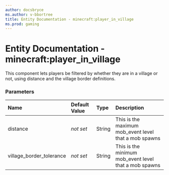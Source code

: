 ```yaml
---
author: docsbryce
ms.author: v-bbortree
title: Entity Documentation - minecraft:player_in_village
ms.prod: gaming
---
```


# Entity Documentation - minecraft:player_in_village

This component lets players be filtered by whether they are in a village or not, using distance and the village border definitions.

### Parameters

|Name |Default Value|Type |Description |
|:-----------|:-----------|:-----------|:-----------|
| distance |*not set*|String | This is the maximum mob_event level that a mob spawns |
| village_border_tolerance|*not set* |String | This is the minimum mob_event level that a mob spawns |
